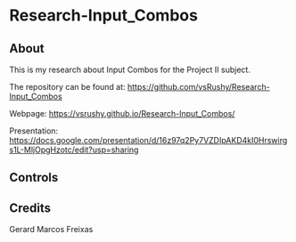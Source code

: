 # Research-Input_Combos

## About

This is my research about Input Combos for the Project II subject.

The repository can be found at: https://github.com/vsRushy/Research-Input_Combos

Webpage: https://vsrushy.github.io/Research-Input_Combos/

Presentation: https://docs.google.com/presentation/d/16z97q2Py7VZDIpAKD4kI0Hrswirgs1L-MljOpgHzotc/edit?usp=sharing

## Controls



## Credits

Gerard Marcos Freixas
